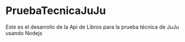 # PruebaTecnicaJuJu
Este es el desarrollo de la Api de Libros para la prueba técnica de JuJu usando Nodejs
